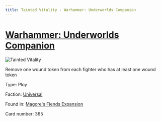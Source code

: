 ```yaml
---
title: Tainted Vitality - Warhammer: Underworlds Companion
---
```


# [Warhammer: Underworlds Companion](https://guidokessels.github.io/wh-underworlds)

  

![Tainted Vitality](https://warhammerunderworlds.com/wp-content/uploads/sites/6/2018/03/365_ENG.png)

Remove one wound token from each fighter who has at least one wound token

Type: Ploy

Faction: [Universal](https://guidokessels.github.io/wh-underworlds/factions/universal)

Found in: [Magore's Fiends Expansion](https://guidokessels.github.io/wh-underworlds/locations/magores-fiends-expansion)

Card number: 365
